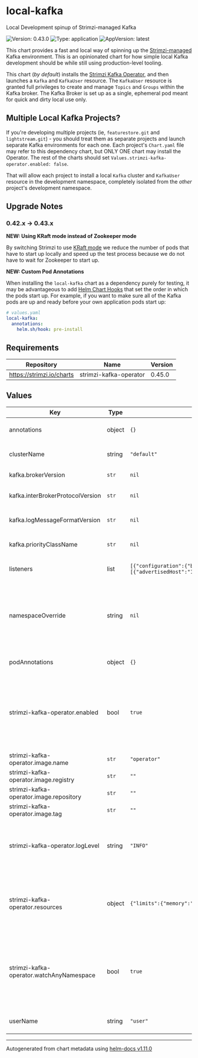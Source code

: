# local-kafka

Local Development spinup of Strimzi-managed Kafka

![Version: 0.43.0](https://img.shields.io/badge/Version-0.43.0-informational?style=flat-square) ![Type: application](https://img.shields.io/badge/Type-application-informational?style=flat-square) ![AppVersion: latest](https://img.shields.io/badge/AppVersion-latest-informational?style=flat-square)

[strimzi_op]: https://github.com/strimzi/strimzi-kafka-operator

This chart provides a fast and local way of spinning up the
[Strimzi-managed][strimzi_op] Kafka environment. This is an opinionated chart
for how simple local Kafka development should be while still using
production-level tooling.

This chart (_by default_) installs the [Strimzi Kafka Operator][strimzi_op],
and then launches a `Kafka` and `KafkaUser` resource. The `KafkaUser` resource
is granted full privileges to create and manage `Topics` and `Groups` within
the Kafka broker. The Kafka Broker is set up as a single, ephemeral pod meant
for quick and dirty local use only.

## Multiple Local Kafka Projects?

If you're developing multiple projects (ie, `featurestore.git` and
`lightstream.git`) - you should treat them as separate projects and launch
separate Kafka environments for each one. Each project's `Chart.yaml` file may
refer to this dependency chart, but ONLY ONE chart may install the Operator.
The rest of the charts should set `Values.strimzi-kafka-operator.enabled:
false`.

That will allow each project to install a local `Kafka` cluster and `KafkaUser`
resource in the development namespace, completely isolated from the _other_
project's development namespace.

## Upgrade Notes

### 0.42.x -> 0.43.x

**NEW: Using KRaft mode instead of Zookeeper mode**

By switching Strimzi to use [KRaft
mode](https://strimzi.io/blog/2024/03/22/strimzi-kraft-migration/) we reduce
the number of pods that have to start up locally and speed up the test process
because we do not have to wait for Zookeeper to start up.

**NEW: Custom Pod Annotations**

When installing the `local-kafka` chart as a dependency purely for testing, it
may be advantageous to add [Helm Chart
Hooks](https://helm.sh/docs/topics/charts_hooks/) that set the order in which
the pods start up. For example, if you want to make sure all of the Kafka pods
are up and ready before your own application pods start up:

```yaml
# values.yaml
local-kafka:
  annotations:
    helm.sh/hook: pre-install
```

## Requirements

| Repository | Name | Version |
|------------|------|---------|
| https://strimzi.io/charts | strimzi-kafka-operator | 0.45.0 |

## Values

| Key | Type | Default | Description |
|-----|------|---------|-------------|
| annotations | object | `{}` | Optional annotations added to all of the resources managed by this template. |
| clusterName | string | `"default"` | Set the name of the Kafka Cluster that is created for local development |
| kafka.brokerVersion | `str` | `nil` | Optional version of Kafka to install (eg, `2.8.0`) |
| kafka.interBrokerProtocolVersion | `str` | `nil` | Optional value for the inter.broker.protocol.version property (eg. `2.8`) |
| kafka.logMessageFormatVersion | `str` | `nil` | Optional value for the log.message.format.version property (eg, `2.7`) |
| kafka.priorityClassName | `str` | `nil` | Optional value for the kafka cluster pod priority class name |
| listeners | list | `[{"configuration":{"brokers":[{"advertisedHost":"127.0.0.1","broker":0,"nodePort":32000}]},"name":"external","port":9094,"tls":false,"type":"nodeport"}]` | Additional configurable listeners for connecting to brokers. |
| namespaceOverride | string | `nil` | Optionally force the namespace that the resources in this stack are launched in. Without this, the default namespace that the Helm chart is being put into is used. It is recommended to keep this empty. |
| podAnnotations | object | `{}` | Optional annotations added to all of the Strimzi-managed Pods. |
| strimzi-kafka-operator.enabled | bool | `true` | Set to `false` to intentionally disable installation of the Operator. This is useful if you are running this stack in a local dev environment where you might have multiple Kafka environments, and are already running the Strimzi operator. |
| strimzi-kafka-operator.image.name | `str` | `"operator"` | Cluster Operator image name |
| strimzi-kafka-operator.image.registry | `str` | `""` | Override default Cluster Operator image registry |
| strimzi-kafka-operator.image.repository | `str` | `""` | Override default Cluster Operator image repository |
| strimzi-kafka-operator.image.tag | `str` | `""` | Override default Cluster Operator image tag |
| strimzi-kafka-operator.logLevel | string | `"INFO"` | Optionally run the Operator in a pretty verbose mode - allowing developers to more easily understand if there are any problems with the operator installation or its behavior. |
| strimzi-kafka-operator.resources | object | `{"limits":{"memory":"1Gi"},"requests":{"cpu":"250m","memory":"512Mi"}}` | Reconfigure the default resource requirements here so that the "requests" are as low as possible for memory (so we're not allocating any more memory than we absolutely must). |
| strimzi-kafka-operator.watchAnyNamespace | bool | `true` | Because you can only install one Strimzi Operator helm chart in a cluster, we might as well set this to True. This allows the chart to be re-used (with `strimzi-kafka-operator.enabled: false`) by other local development projects. |
| userName | string | `"user"` | Set the name of the KafkaUser that is created for local development |

----------------------------------------------
Autogenerated from chart metadata using [helm-docs v1.11.0](https://github.com/norwoodj/helm-docs/releases/v1.11.0)
